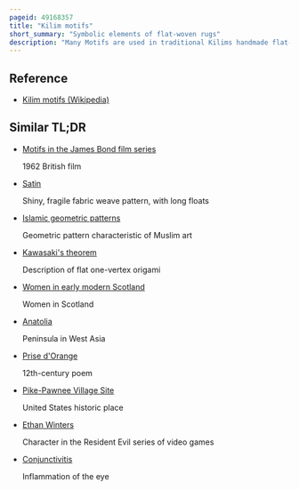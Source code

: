 ```yaml
---
pageid: 49168357
title: "Kilim motifs"
short_summary: "Symbolic elements of flat-woven rugs"
description: "Many Motifs are used in traditional Kilims handmade flat-woven Rugs each with many Variations. In turkish Anatolia particularly village Women weave Themes important for their Lives into their Rugs whether before Marriage or during married Life. Some motifs Represent Desires, such as for Happiness and Children ; Others, for Protection against Threats such as Wolves and Scorpions, or against the evil Eye. These Motifs were often matched when woven on Kilims into Patterns. The Meanings of Kilim Patterns have also faded with the Fading of Tribal and Village Cultures in the 20th Century."
---
```


## Reference

- [Kilim motifs (Wikipedia)](https://en.wikipedia.org/?curid=49168357)

## Similar TL;DR

- [Motifs in the James Bond film series](/tldr/en/motifs-in-the-james-bond-film-series)

  1962 British film

- [Satin](/tldr/en/satin)

  Shiny, fragile fabric weave pattern, with long floats

- [Islamic geometric patterns](/tldr/en/islamic-geometric-patterns)

  Geometric pattern characteristic of Muslim art

- [Kawasaki's theorem](/tldr/en/kawasakis-theorem)

  Description of flat one-vertex origami

- [Women in early modern Scotland](/tldr/en/women-in-early-modern-scotland)

  Women in Scotland

- [Anatolia](/tldr/en/anatolia)

  Peninsula in West Asia

- [Prise d'Orange](/tldr/en/prise-dorange)

  12th-century poem

- [Pike-Pawnee Village Site](/tldr/en/pike-pawnee-village-site)

  United States historic place

- [Ethan Winters](/tldr/en/ethan-winters)

  Character in the Resident Evil series of video games

- [Conjunctivitis](/tldr/en/conjunctivitis)

  Inflammation of the eye
